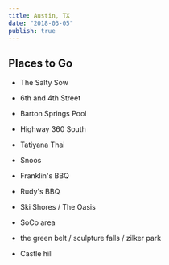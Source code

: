 ```yaml
---
title: Austin, TX
date: "2018-03-05"
publish: true
---
```


## Places to Go

- The Salty Sow

- 6th and 4th Street

- Barton Springs Pool

- Highway 360 South

- Tatiyana Thai

- Snoos

- Franklin's BBQ

- Rudy's BBQ

- Ski Shores / The Oasis

- SoCo area

- the green belt / sculpture falls / zilker park

- Castle hill